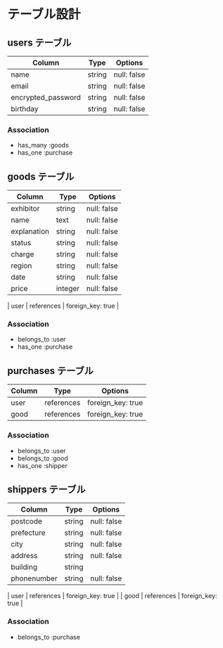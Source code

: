 # テーブル設計

## users テーブル

| Column             | Type   | Options     |
| ------------------ | ------ | ----------- |
| name               | string | null: false |
| email              | string | null: false |
| encrypted_password | string | null: false |
| birthday           | string | null: false |

### Association

- has_many :goods
- has_one  :purchase

## goods テーブル

| Column      | Type       | Options           |
| ----------- | ---------- | ----------------- |
| exhibitor   | string     | null: false       |
| name        | text       | null: false       |
| explanation | string     | null: false       |
| status      | string     | null: false       |
| charge      | string     | null: false       |
| region      | string     | null: false       |
| date        | string     | null: false       |
| price       | integer    | null: false       |

| user        | references | foreign_key: true |

### Association

- belongs_to :user
- has_one  :purchase

## purchases テーブル

| Column      | Type       | Options           |
| ----------- | ---------- | ----------------- |
| user        | references | foreign_key: true |
| good        | references | foreign_key: true |

### Association

- belongs_to :user
- belongs_to :good
- has_one    :shipper

## shippers テーブル

| Column      | Type       | Options           |
| ----------- | ---------- | ----------------- |
| postcode    | string     | null: false       |
| prefecture  | string     | null: false       |
| city        | string     | null: false       |
| address     | string     | null: false       |
| building    | string     |                   |
| phonenumber | string     | null: false       |

| user        | references | foreign_key: true |
| good        | references | foreign_key: true |

### Association

- belongs_to :purchase